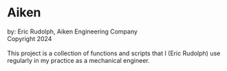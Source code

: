 # Aiken
by: Eric Rudolph, Aiken Engineering Company<br>
Copyright 2024<br><br>
This project is a collection of functions and scripts that I (Eric Rudolph) use regularly in my practice as a mechanical engineer.